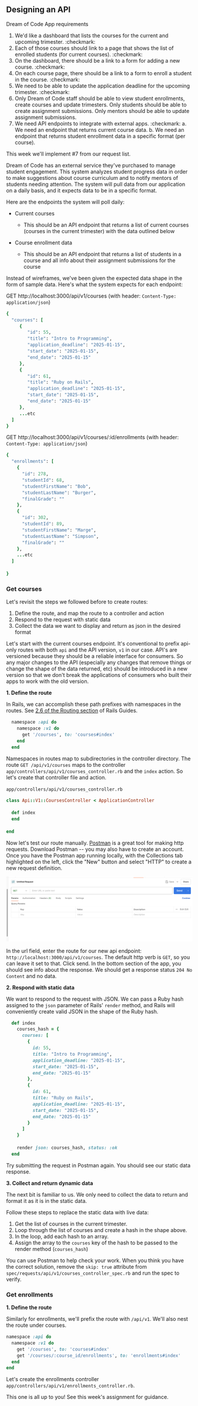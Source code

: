 ## Designing an API

Dream of Code App requirements
1. We'd like a dashboard that lists the courses for the current and upcoming trimester. :checkmark:
2. Each of those courses should link to a page that shows the list of enrolled students (for current courses). :checkmark:
3. On the dashboard, there should be a link to a form for adding a new course. :checkmark:
4. On each course page, there should be a link to a form to enroll a student in the course. :checkmark:
5. We need to be able to update the application deadline for the upcoming trimester. :checkmark:
6. Only Dream of Code staff should be able to view student enrollments, create courses and update trimesters. Only students should be able to create assignment submissions. Only mentors should be able to update assignment submissions.
7. We need API endpoints to integrate with external apps. :checkmark:
  a. We need an endpoint that returns current course data.
  b. We need an endpoint that returns student enrollment data in a specific format (per course).

This week we'll implement #7 from our request list.

Dream of Code has an external service they've purchased to manage student engagement. This system analyzes student progress data in order to make suggestions about course curriculum and to notify mentors of students needing attention. The system will pull data from our application on a daily basis, and it expects data to be in a specific format.

Here are the endpoints the system will poll daily:

- Current courses
  - This should be an API endpoint that returns a list of current courses (courses in the current trimester) with the data outlined below

- Course enrollment data
  - This should be an API endpoint that returns a list of students in a course and all info about their assignment submissions for the course

Instead of wireframes, we've been given the expected data shape in the form of sample data. Here's what the system expects for each endpoint:

GET http://localhost:3000/api/v1/courses (with header: `Content-Type: application/json`)
```ruby
{
  "courses": [
     {
        "id": 55,
        "title": "Intro to Programming",
        "application_deadline": "2025-01-15",
        "start_date": "2025-01-15",
        "end_date": "2025-01-15"
     },
     {
        "id": 61,
        "title": "Ruby on Rails",
        "application_deadline": "2025-01-15",
        "start_date": "2025-01-15",
        "end_date": "2025-01-15"
     },
     ...etc
  ]
}

```

GET http://localhost:3000/api/v1/courses/:id/enrollments (with header: `Content-Type: application/json`)
```ruby
{
  "enrollments": [
    {
      "id": 278,
      "studentId": 68,
      "studentFirstName": "Bob",
      "studentLastName": "Burger",
      "finalGrade": ""
    },
    {
      "id": 302,
      "studentId": 89,
      "studentFirstName": "Marge",
      "studentLastName": "Simpson",
      "finalGrade": ""
    },
    ...etc
  ]

}

```

### Get courses

Let's revisit the steps we followed before to create routes:
1. Define the route, and map the route to a controller and action
2. Respond to the request with static data
3. Collect the data we want to display and return as json in the desired format

Let's start with the current courses endpoint. It's conventional to prefix api-only routes with both `api` and the API version, `v1` in our case. API's are versioned because they should be a reliable interface for consumers. So any major changes to the API (especially any changes that remove things or change the shape of the data returned, etc) should be introduced in a new version so that we don't break the applications of consumers who built their apps to work with the old version.

**1. Define the route**

In Rails, we can accomplish these path prefixes with namespaces in the routes. See [2.6 of the Routing section](https://guides.rubyonrails.org/routing.html#controller-namespaces-and-routing) of Rails Guides.


```ruby
  namespace :api do
    namespace :v1 do
      get '/courses', to: 'courses#index'
    end
  end
```

Namespaces in routes map to subdirectories in the controller directory. The route `GET /api/v1/courses` maps to the controller `app/controllers/api/v1/courses_controller.rb` and the `index` action. So let's create that controller file and action.

`app/controllers/api/v1/courses_controller.rb`

```ruby
class Api::V1::CoursesController < ApplicationController

  def index
  end

end
```

Now let's test our route manually. [Postman](https://www.postman.com/downloads/) is a great tool for making http requests. Download Postman -- you may also have to create an account. Once you have the Postman app running locally, with the Collections tab highlighted on the left, click the "New" button and select "HTTP" to create a new request definition.

![postman screenshot](https://github.com/Code-the-Dream-School/ruby-rails-v3/blob/3400fa673f425f942afd12964edd0eb90274b02b/lessons/assets/lesson_13/postman-1.png?raw=true)

In the url field, enter the route for our new api endpoint: `http://localhost:3000/api/v1/courses`. The default http verb is `GET`, so you can leave it set to that. Click send. In the bottom section of the app, you should see info about the response. We should get a response status `204 No Content` and no data.

**2. Respond with static data**

We want to respond to the request with JSON. We can pass a Ruby hash assigned to the `json` parameter of Rails' `render` method, and Rails will conveniently create valid JSON in the shape of the Ruby hash. 

```ruby
  def index
    courses_hash = {
      courses: [
        {
          id: 55,
          title: "Intro to Programming",
          application_deadline: "2025-01-15",
          start_date: "2025-01-15",
          end_date: "2025-01-15"
        },
        {
          id: 61,
          title: "Ruby on Rails",
          application_deadline: "2025-01-15",
          start_date: "2025-01-15",
          end_date: "2025-01-15"
        }
      ]
    }

    render json: courses_hash, status: :ok
  end
```

Try submitting the request in Postman again. You should see our static data response.

**3. Collect and return dynamic data**

The next bit is familiar to us. We only need to collect the data to return and format it as it is in the static data.

Follow these steps to replace the static data with live data:
1. Get the list of courses in the current trimester.
2. Loop through the list of courses and create a hash in the shape above.
3. In the loop, add each hash to an array. 
4. Assign the array to the `courses` key of the hash to be passed to the render method (`courses_hash`)

You can use Postman to help check your work. When you think you have the correct solution, remove the `skip: true` attribute from `spec/requests/api/v1/courses_controller_spec.rb` and run the spec to verify.

### Get enrollments

**1. Define the route**

Similarly for enrollments, we'll prefix the route with `/api/v1`. We'll also nest the route under courses.

```ruby
namespace :api do
  namespace :v1 do
    get '/courses', to: 'courses#index'
    get '/courses/:course_id/enrollments', to: 'enrollments#index'
  end
end
```

Let's create the enrollments controller `app/controllers/api/v1/enrollments_controller.rb`.

This one is all up to you! See this week's assignment for guidance.
